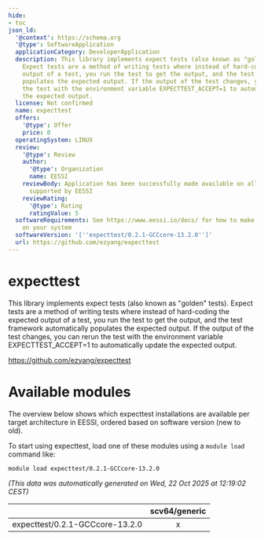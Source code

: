 ```yaml
---
hide:
- toc
json_ld:
  '@context': https://schema.org
  '@type': SoftwareApplication
  applicationCategory: DeveloperApplication
  description: This library implements expect tests (also known as "golden" tests).
    Expect tests are a method of writing tests where instead of hard-coding the expected
    output of a test, you run the test to get the output, and the test framework automatically
    populates the expected output. If the output of the test changes, you can rerun
    the test with the environment variable EXPECTTEST_ACCEPT=1 to automatically update
    the expected output.
  license: Not confirmed
  name: expecttest
  offers:
    '@type': Offer
    price: 0
  operatingSystem: LINUX
  review:
    '@type': Review
    author:
      '@type': Organization
      name: EESSI
    reviewBody: Application has been successfully made available on all architectures
      supported by EESSI
    reviewRating:
      '@type': Rating
      ratingValue: 5
  softwareRequirements: See https://www.eessi.io/docs/ for how to make EESSI available
    on your system
  softwareVersion: '[''expecttest/0.2.1-GCCcore-13.2.0'']'
  url: https://github.com/ezyang/expecttest
---
```


expecttest
==========


This library implements expect tests (also known as "golden" tests). Expect tests are a method of writing tests where instead of hard-coding the expected output of a test, you run the test to get the output, and the test framework automatically populates the expected output. If the output of the test changes, you can rerun the test with the environment variable EXPECTTEST_ACCEPT=1 to automatically update the expected output.

https://github.com/ezyang/expecttest
# Available modules


The overview below shows which expecttest installations are available per target architecture in EESSI, ordered based on software version (new to old).

To start using expecttest, load one of these modules using a `module load` command like:

```shell
module load expecttest/0.2.1-GCCcore-13.2.0
```

*(This data was automatically generated on Wed, 22 Oct 2025 at 12:19:02 CEST)*

| |scv64/generic|
| :---: | :---: |
|expecttest/0.2.1-GCCcore-13.2.0|x|
